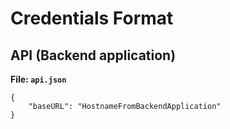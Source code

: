 # Credentials Format


## API (Backend application)

**File: `api.json`**

```
{
    "baseURL": "HostnameFromBackendApplication" 
}
```